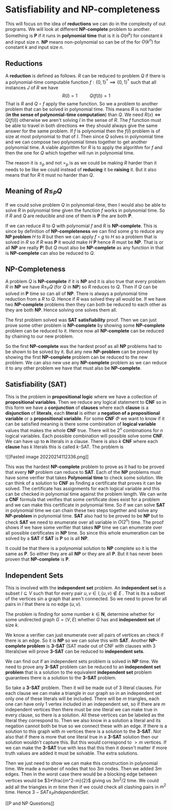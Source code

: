 # Satisfiability and NP-completeness
This will focus on the idea of **reductions** we can do in the complexity of out programs. We will look at different **NP-complete** problem to another. Something is **P** if it runs in **polynomial time** that is it is $O(n^k)$ for constant $k$ and input size $n$.
**NP** means non-polynomial so can be of the for $O(k^n)$ for constant $k$ and input size $n$.

## Reductions
A **reduction** is defined as follows. $R$ can be reduced to problem $Q$ if there is a polynomial-time computable function $f:\{0,1\}^*\implies\{0,1\}^*$ such that all instances $J$ of $R$  we have 
$$R(I)=1 \hspace{30pt} Q(f(I))=1$$
That is $R$ and $Q\circ f$ apply the same function. So we a problem to another problem that can be solved in polynomial time. This means $R$ is not harder (**in the sense of polynomial-time computation**) than $Q$. We need $R(x)\iff Q(f(I))$ otherwise we aren't solving $I$ in the sense of $R$. The $f$ function must be able to travel in both directions $\iff$ they should always give the same answer for the same problem. If $f$ is polynomial then the $f(I)$ problem is of size at most polynomial to that of $I$. Then since $Q$ solves in polynomial time and we can compose two polynomial times together to get another polynomial time. A viable algorithm for $R$ is to apply the algorithm for $f$ and then the one for $Q$ which together will run in polynomial time. 

The reason it is $\le_p$ and not $=_p$ is as we could be making $R$ harder than it needs to be like we could instead of **reducing** it be **raising** it. But it also means that for $R$ it must no harder than $Q$.

## Meaning of $R\le_PQ$ 
If we could solve problem $Q$ in polynomial-time, then I would also be able to solve $R$ in polynomial time given the function $f$ works in polynomial time. So if $R$ and $Q$ are reducible and one of them is **P** the are both **P**.

If we can reduce $R$ to $Q$ with polynomial $f$ and $R$ is **NP-complete**. This is since by definition of **NP-completeness** we can find some $g$ to reduce any **NP problem** $H$ to $R$ but then we can apply $f\circ g$ to $H$ so a problem that is solved in $R$ so if $R$ was **P** it would make $H$ **P** hence $R$ must be **NP**. That is or all **NP** are really **P**! But $Q$ must also be **NP-complete** as any function in that is **NP-complete** can also be reduced to $Q$.

## NP-Completeness
A problem $Q$ is **NP-complete** if it is **NP** and it is also true that every problem $R$ in **NP** we have $R\le_PQ$ (for $Q$ in **NP**) so $R$ reduces to $Q$. Then if $Q$ can be solved in **P** time so can all of **NP**. There is always a polynomial time reduction from a $R$ to $Q$. Hence if $R$ was solved they all would be. If we have two **NP-complete** problems then they can both be reduced to each other as they are both **NP**. Hence solving one solves them all.

The first problem solved was **SAT** **satisfiability** proof. Then we can just prove some other problem is **NP-complete** by showing some **NP-complete** problem can be reduced to it. Hence now all **NP-complete** can be reduced by chaining to our new problem.

So the first **NP-complete** was the hardest proof as all **NP** problems had to be shown to be solved by it. But any new **NP-problem** can be proved by showing the first **NP-complete** problem can be reduced to the new problem. We can also new use any **NP-complete** problem as we can reduce it to any other problem we have that must also be **NP-complete**.

## Satisfiability (SAT)
This is the problem in **propositional logic** where we have a collection of **propositional variables**. Then we reduce any logical statement to **CNF** so in this form we have a **conjunction** of **clauses** where each **clause** is a **disjunction** of **literals**, each **literal** is either a **negation of a propositional variable** or a **propositional variable**. For some **CNF** $\Phi$ we want to know if it can be satisfied meaning is there some combination of **logical variable** values that makes the whole **CNF** true. There will be $2^n$ combinations for $n$ logical variables. Each possible combination will possible solve some **CNF**. We can have up to **n** literals in a clause. There is also $k$ **CNF** where each **clause** has $k$ literals this is called $k$-SAT. The problem is 

![[Pasted image 20220214112336.png]]

This was the hardest **NP-complete** problem to prove as it had to be proved that every **NP** problem can reduce to **SAT**. Each of the **NP** problems must have some verifier that takes **Polynomial time** to check some solution. We can think of a solution to **CNF** as finding a certificate that proves it can be solved. The certificate has assignments for each logical variable and this can be checked in polynomial time against the problem length. We can write a **CNF** formula that verifies that some certificate does exist for a problem and we can make this certificate in polynomial time. So if we can solve **SAT** in polynomial time we can chain these two steps together and solve any **NP-problem** in polynomial time. **SAT** also had to be proved to be **NP** but to check **SAT** we need to enumerate over all variable in $O(2^n)$ time. The proof shows if we have some verifier that takes **NP** time we can enumerate over all possible certificates in **NP** time. So since this whole enumeration can be solved by a **SAT** if **SAT** is **P** so is all **NP**.

It could be that there is a polynomial solution to **NP** complete so it is the same as **P**. So either they are all **NP** or they are all **P**. But it has never been proven that **NP-complete** is **P**.

## Independent Sets
This is involved with the **independent set** problem. An **independent set** is a subset $I\subseteq V$ such that for every pair $u,v \in I, (u,v)\notin E$ . That is its a subset of the vertices sin a graph that aren't connected. So we need to prove for all pairs in $I$ that there is no edge $(u,v)$.

The problem is finding for some number $k\in\textbf{N}$, determine whether for some undirected graph $G=(V,E)$ whether $G$ has and **independent set** of size $k$.

We know a verifier can just enumerate over all pairs of vertices an check if there is an edge. So it is **NP** so we can solve this with **SAT**. Another **NP-complete problem** is **3-SAT** (SAT made out of CNF with clauses with 3 literals)we will prove **3-SAT** can be reduced to **independent sets**.

We can find out if an independent sets problem is solved in **NP** time. We need to prove any **3-SAT** problem can be reduced to an **independent set problem** that is a solution to the equivalent **independent set** problem guarantees there is a solution to the **3-SAT** problem.

So take a **3-SAT** problem. Then it will be made out of 3 literal clauses. For each clause we can make a triangle in our graph so in an independent set only one of these literals will be included. There will be $m$ triangles, each one can have only 1 vertex included in an independent set, so if there are $m$ independent vertices then there must be one literal we can make true in every clause, so there is a solution. All these vertices can be labeled as the literal they correspond to. Then we also know in a solution a literal and its negation cannot both be true so we connect these with an edge. If there is a solution to this graph with $m$ vertices there is a solution to the **3-SAT**. Not also that if there is more that one literal true in a **3-SAT** solution then our solution wouldn't capture this. But this would correspond to $>m$ vertices. If we can make the **3-SAT** true with less that this then it doesn't matter if more truth values are added it must be solvable. The extra solutions. 

Then we just need to show we can make this construction in polynomial time. We made a number of nodes that too $3m$ nodes. Then we added $3m$ edges. Then in the worst case there would be a blocking edge between vertices would be $3*\frac{m^2-m}{2}$ giving us $3m^2/2$ time. We could add all the triangles in $m$ time then if we could check all clashing pairs in $m^2$ time. Hence $3-SAT\le_P IndependentSet$.

[[P and NP Questions]]